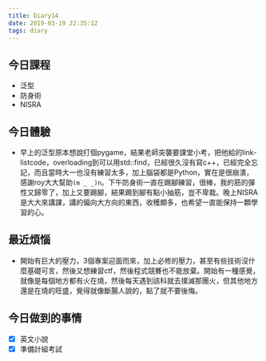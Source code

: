 ```yaml
---
title: Diary14
date: 2019-03-19 22:35:12
tags: diary
---
```



## 今日課程

* 泛型
* 防身術
* NISRA

## 今日體驗

* 早上的泛型原本想說打個pygame，結果老師突襲要課堂小考，把他給的link-listcode，overloading到可以用std::find，已經很久沒有寫c++，已經完全忘記，而且當時大一也沒有練習太多，加上腦袋都是Python，實在是很崩潰，感謝roy大大幫助`(m _ _)n`。下午防身術一直在踢腳練習，很棒，我的筋的彈性又歸零了，加上又要踢腳，結果踢到腳有點小抽筋，豈不卑栽。晚上NISRA是大大來講課，講的偏向大方向的東西，收穫頗多，也希望一直能保持一顆學習的心。

## 最近煩惱

* 開始有巨大的壓力，3個專案迎面而來，加上必修的壓力，甚至有些技術沒什麼基礎可言，然後又想練習ctf，然後程式競賽也不能放棄。開始有一種感覺，就像是每個地方都有火在燒，然後每天遇到該科就去撲滅那團火，但其他地方還是在燒的旺盛，覺得就像斷腸人說的，點了就不要後悔。

## 今日做到的事情

* [x] 英文小說
* [x] 準備計組考試